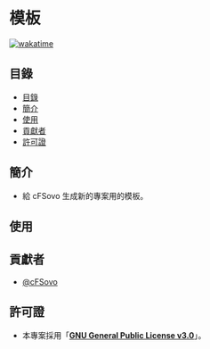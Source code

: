 # 模板

[![wakatime](https://wakatime.com/badge/user/27a03f1f-e15f-4682-b0a6-4a271cef861d/project/7d3f7ac9-d82e-44e6-b60c-db8b82f323b7.svg?style=flat-square)](https://wakatime.com/badge/user/27a03f1f-e15f-4682-b0a6-4a271cef861d/project/7d3f7ac9-d82e-44e6-b60c-db8b82f323b7)
## 目錄
* [目錄](#目錄)
* [簡介](#簡介)
* [使用](#使用)
* [貢獻者](#貢獻者)
* [許可證](#許可證)
## 簡介
* 給 cFSovo 生成新的專案用的模板。

## 使用

## 貢獻者
* [@cFSovo](https://blog.cFSovo.tk)
## 許可證
* 本專案採用「**[GNU General Public License v3.0](LICENSE)**」。
